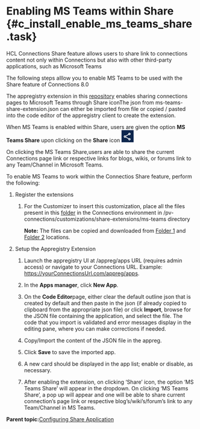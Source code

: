 # Enabling MS Teams within Share {#c_install_enable_ms_teams_share .task}

HCL Connections Share feature allows users to share link to connections content not only within Connections but also with other third-party applications, such as Microsoft Teams

The following steps alllow you to enable MS Teams to be used with the Share feature of Connections 8.0

The appregistry extension in this [repository](https://git.cwp.pnp-hcl.com/connections/deploy-services/tree/master/microservices/hybridcloud/doc/samples/share-extensions/ms-teams) enables sharing connections pages to Microsoft Teams through Share iconThe json from ms-teams-share-extension.json can either be imported from file or copied / pasted into the code editor of the appregistry client to create the extension.

When MS Teams is enabled within Share, users are given the option **MS Teams Share** upon clicking on the **Share** icon ![](images/c_install_share.png)

On clicking the MS Teams Share,users are able to share the current Connections page link or respective links for blogs, wikis, or forums link to any Team/Channel in Microsoft Teams.

To enable MS Teams to work within the Connectios Share feature, perform the following:

1.  Register the extensions

    1.  For the Customizer to insert this customization, place all the files present in this [folder](https://git.cwp.pnp-hcl.com/connections/deploy-services/tree/master/microservices/hybridcloud/doc/samples/share-extensions/ms-teams) in the Connections environment in /pv-connections/customizations/share-extensions/ms-teams directory

        **Note:** The files can be copied and downloaded from [Folder 1](https://git.cwp.pnp‐hcl.com/connections/deploy‐services/blob/master/microservices/hybridcloud/doc/samples/share‐extensions/ms‐teams/connections‐teams‐share‐extension‐8.0.js) and [Folder 2](https://git.cwp.pnp%E2%80%90hcl.com/connections/deploy-services/blob/master/microservices/hybridcloud/doc/samples/share-extensions/ms-teams/ms-teams-share-extension.json) locations.

2.  Setup the Appregistry Extension

    1.  Launch the appregistry UI at /appreg/apps URL \(requires admin access\) or navigate to your Connections URL. Example: https://yourConnectionsUrl.com/appreg/apps.

    2.  In the **Apps manager**, click **New App**.

    3.  On the **Code Editor**page, either clear the default outline json that is created by default and then paste in the json \(if already copied to clipboard from the appropriate json file\) or click **Import**, browse for the JSON file containing the application, and select the file. The code that you import is validated and error messages display in the editing pane, where you can make corrections if needed.

    4.  Copy/Import the content of the JSON file in the appreg.

    5.  Click **Save** to save the imported app.

    6.  A new card should be displayed in the app list; enable or disable, as necessary.

    7.  After enabling the extension, on clicking ‘Share’ icon, the option ‘MS Teams Share’ will appear in the dropdown. On clicking ‘MS Teams Share’, a pop up will appear and one will be able to share current connection’s page link or respective blog’s/wiki’s/forum’s link to any Team/Channel in MS Teams.


**Parent topic:**[Configuring Share Application](../install/c_install_share_application.md)

